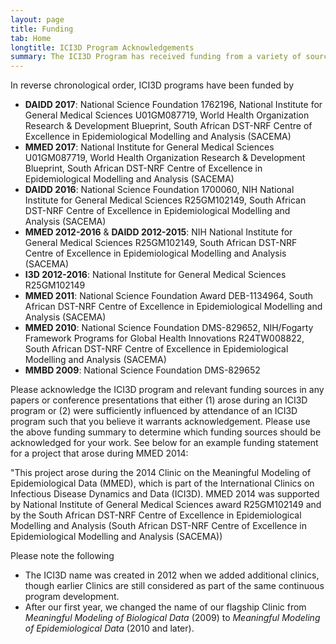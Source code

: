 ```yaml
---
layout: page
title: Funding
tab: Home
longtitle: ICI3D Program Acknowledgements
summary: The ICI3D Program has received funding from a variety of sources. Participants are requested to acknowledge both the overall program and the funding for the year/s they attended.
---
```


In reverse chronological order, ICI3D programs have been funded by

* **DAIDD 2017**: National Science Foundation 1762196, National Institute for General Medical Sciences U01GM087719, World Health Organization Research & Development Blueprint, South African DST-NRF Centre of Excellence in Epidemiological Modelling and Analysis (SACEMA)
* **MMED 2017**: National Institute for General Medical Sciences U01GM087719, World Health Organization Research & Development
  Blueprint, South African DST-NRF Centre of Excellence in Epidemiological Modelling and Analysis (SACEMA)
* **DAIDD 2016**: National Science Foundation 1700060, NIH National Institute for General Medical Sciences R25GM102149, South African DST-NRF Centre of Excellence in Epidemiological Modelling and Analysis (SACEMA)
* **MMED 2012-2016** & **DAIDD 2012-2015**: NIH National Institute for General Medical Sciences R25GM102149, South African DST-NRF Centre of Excellence in Epidemiological Modelling and Analysis (SACEMA)
* **I3D 2012-2016**: National Institute for General Medical Sciences R25GM102149
* **MMED 2011**: National Science Foundation Award DEB-1134964, South African DST-NRF Centre of Excellence in Epidemiological Modelling and Analysis (SACEMA)
* **MMED 2010**: National Science Foundation DMS-829652, NIH/Fogarty Framework Programs for Global
  Health Innovations R24TW008822, South African DST-NRF Centre of Excellence in Epidemiological Modelling and Analysis (SACEMA)
* **MMBD 2009**: National Science Foundation DMS-829652


Please acknowledge the ICI3D program and relevant funding sources in
any papers or conference presentations that either (1) arose during an
ICI3D program or (2) were sufficiently influenced by attendance of an
ICI3D program such that you believe it warrants
acknowledgement. Please use the above funding summary to determine
which funding sources should be acknowledged for your work. See below for an
example funding statement for a project that arose during MMED 2014:

"This project arose during the 2014 Clinic on the Meaningful Modeling
of Epidemiological Data (MMED), which is part of the International
Clinics on Infectious Disease Dynamics and Data (ICI3D). MMED 2014 was
supported by National Institute of General Medical Sciences award
R25GM102149 and by the South African DST-NRF Centre of Excellence in
Epidemiological Modelling and Analysis (South African DST-NRF Centre of Excellence in Epidemiological Modelling and Analysis (SACEMA))

Please note the following
* The ICI3D name was created in 2012 when we added additional clinics,
though earlier Clinics are still considered as part of the same continuous program
development.
* After our first year, we changed the name of our flagship Clinic from
*Meaningful Modeling of Biological Data* (2009) to *Meaningful Modeling of Epidemiological Data* (2010 and later).
